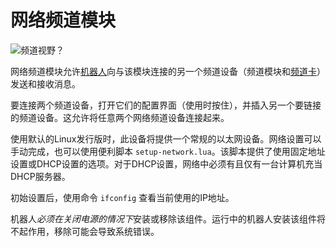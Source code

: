 # 网络频道模块
![频道视野？](item:oc2r:network_tunnel_module)

网络频道模块允许[机器人](robot.md)向与该模块连接的另一个频道设备（频道模块和[频道卡](network_tunnel_card.md)）发送和接收消息。

要连接两个频道设备，打开它们的配置界面（使用时按住），并插入另一个要链接的频道设备。这允许将任意两个网络频道设备连接起来。

使用默认的Linux发行版时，此设备将提供一个常规的以太网设备。网络设置可以手动完成，也可以使用便利脚本 `setup-network.lua`。该脚本提供了使用固定地址设置或DHCP设置的选项。对于DHCP设置，网络中必须有且仅有一台计算机充当DHCP服务器。

初始设置后，使用命令 `ifconfig` 查看当前使用的IP地址。

机器人*必须在关闭电源的情况下*安装或移除该组件。运行中的机器人安装该组件将不起作用，移除可能会导致系统错误。
